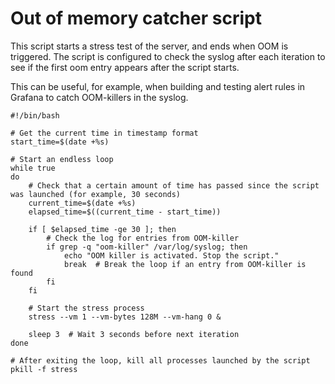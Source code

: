 # Out of memory catcher script

This script starts a stress test of the server, and ends when OOM is triggered. The script is configured to check the syslog after each iteration to see if the first oom entry appears after the script starts.

This can be useful, for example, when building and testing alert rules in Grafana to catch OOM-killers in the syslog.
```
#!/bin/bash

# Get the current time in timestamp format
start_time=$(date +%s)

# Start an endless loop
while true
do
    # Check that a certain amount of time has passed since the script was launched (for example, 30 seconds)
    current_time=$(date +%s)
    elapsed_time=$((current_time - start_time))

    if [ $elapsed_time -ge 30 ]; then
        # Check the log for entries from OOM-killer
        if grep -q "oom-killer" /var/log/syslog; then
            echo "OOM killer is activated. Stop the script."
            break  # Break the loop if an entry from OOM-killer is found
        fi
    fi

    # Start the stress process
    stress --vm 1 --vm-bytes 128M --vm-hang 0 &

    sleep 3  # Wait 3 seconds before next iteration
done

# After exiting the loop, kill all processes launched by the script
pkill -f stress
```
